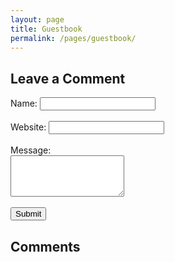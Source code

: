 ```yaml
---
layout: page
title: Guestbook
permalink: /pages/guestbook/
---
```


<div class="guestbook-form">
  <h2>Leave a Comment</h2>
<form id="guestbookForm">
  <label for="name">Name:</label>
  <input type="text" id="name" name="name" required><br><br>
  <label for="website">Website:</label>
  <input type="url" id="website" name="website"><br><br>
  <label for="message">Message:</label><br>
  <textarea id="message" name="message" rows="4" required></textarea><br><br>
  <button type="submit">Submit</button>
</form>
</div>
<div class="guestbook-comments">
  <h2>Comments</h2>
  <div id="commentsList"></div>
  <div class="pagination" id="pagination"></div>
</div>

<script src="/assets/js/comments.js"></script>
